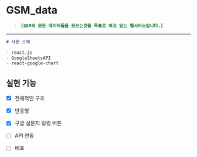 # GSM_data

> ```ini
> [GSM의 모든 데이터들을 모으는것을 목표로 하고 있는 웹서비스입니다.]
> ```

---

```md
# 사용 스택

- react.js
- GoogleSheetsAPI
- react-google-chart
```

## 실현 기능

- [x] 전체적인 구조

- [x] 반응형

- [x] 구글 설문지 링킹 버튼

- [ ] API 연동

- [ ] 배포
